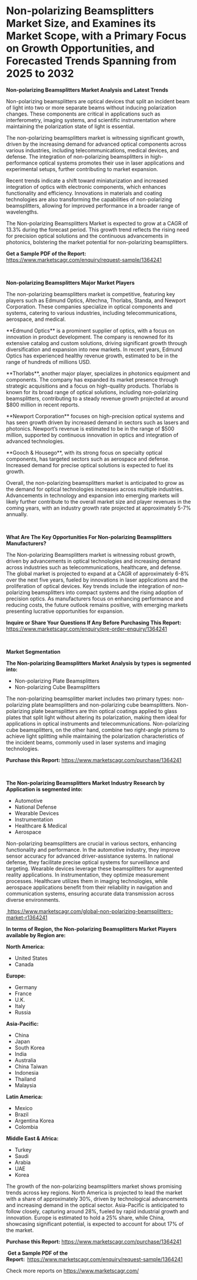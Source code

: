 <p><h1>Non-polarizing Beamsplitters Market Size, and Examines its Market Scope, with a Primary Focus on Growth Opportunities, and Forecasted Trends Spanning from 2025 to 2032</h1></p><p><strong>Non-polarizing Beamsplitters Market Analysis and Latest Trends</strong></p>
<p><p>Non-polarizing beamsplitters are optical devices that split an incident beam of light into two or more separate beams without inducing polarization changes. These components are critical in applications such as interferometry, imaging systems, and scientific instrumentation where maintaining the polarization state of light is essential.</p><p>The non-polarizing beamsplitters market is witnessing significant growth, driven by the increasing demand for advanced optical components across various industries, including telecommunications, medical devices, and defense. The integration of non-polarizing beamsplitters in high-performance optical systems promotes their use in laser applications and experimental setups, further contributing to market expansion.</p><p>Recent trends indicate a shift toward miniaturization and increased integration of optics with electronic components, which enhances functionality and efficiency. Innovations in materials and coating technologies are also transforming the capabilities of non-polarizing beamsplitters, allowing for improved performance in a broader range of wavelengths.</p><p>The Non-polarizing Beamsplitters Market is expected to grow at a CAGR of 13.3% during the forecast period. This growth trend reflects the rising need for precision optical solutions and the continuous advancements in photonics, bolstering the market potential for non-polarizing beamsplitters.</p></p>
<p><strong>Get a Sample PDF of the Report:&nbsp;</strong> <a href="https://www.marketscagr.com/enquiry/request-sample/1364241?utm_campaign=2383&utm_medium=2&utm_source=Github&utm_content=ia&utm_term=28022025&utm_id=non-polarizing-beamsplitters">https://www.marketscagr.com/enquiry/request-sample/1364241</a></p>
<p>&nbsp;</p>
<p><strong>Non-polarizing Beamsplitters Major Market Players</strong></p>
<p><p>The non-polarizing beamsplitters market is competitive, featuring key players such as Edmund Optics, Altechna, Thorlabs, Standa, and Newport Corporation. These companies specialize in optical components and systems, catering to various industries, including telecommunications, aerospace, and medical.</p><p>**Edmund Optics** is a prominent supplier of optics, with a focus on innovation in product development. The company is renowned for its extensive catalog and custom solutions, driving significant growth through diversification and expansion into new markets. In recent years, Edmund Optics has experienced healthy revenue growth, estimated to be in the range of hundreds of millions USD.</p><p>**Thorlabs**, another major player, specializes in photonics equipment and components. The company has expanded its market presence through strategic acquisitions and a focus on high-quality products. Thorlabs is known for its broad range of optical solutions, including non-polarizing beamsplitters, contributing to a steady revenue growth projected at around $800 million in recent reports.</p><p>**Newport Corporation** focuses on high-precision optical systems and has seen growth driven by increased demand in sectors such as lasers and photonics. Newport’s revenue is estimated to be in the range of $500 million, supported by continuous innovation in optics and integration of advanced technologies.</p><p>**Gooch & Housego**, with its strong focus on specialty optical components, has targeted sectors such as aerospace and defense. Increased demand for precise optical solutions is expected to fuel its growth.</p><p>Overall, the non-polarizing beamsplitters market is anticipated to grow as the demand for optical technologies increases across multiple industries. Advancements in technology and expansion into emerging markets will likely further contribute to the overall market size and player revenues in the coming years, with an industry growth rate projected at approximately 5-7% annually.</p></p>
<p>&nbsp;</p>
<p><strong>What Are The Key Opportunities For Non-polarizing Beamsplitters Manufacturers?</strong></p>
<p><p>The Non-polarizing Beamsplitters market is witnessing robust growth, driven by advancements in optical technologies and increasing demand across industries such as telecommunications, healthcare, and defense. The global market is projected to expand at a CAGR of approximately 6-8% over the next five years, fueled by innovations in laser applications and the proliferation of optical devices. Key trends include the integration of non-polarizing beamsplitters into compact systems and the rising adoption of precision optics. As manufacturers focus on enhancing performance and reducing costs, the future outlook remains positive, with emerging markets presenting lucrative opportunities for expansion.</p></p>
<p><strong>Inquire or Share Your Questions If Any Before Purchasing This Report:</strong> <a href="https://www.marketscagr.com/enquiry/pre-order-enquiry/1364241?utm_campaign=2383&utm_medium=2&utm_source=Github&utm_content=ia&utm_term=28022025&utm_id=non-polarizing-beamsplitters">https://www.marketscagr.com/enquiry/pre-order-enquiry/1364241</a></p>
<p>&nbsp;</p>
<p><strong>Market Segmentation</strong></p>
<p><strong>The Non-polarizing Beamsplitters Market Analysis by types is segmented into:</strong></p>
<p><ul><li>Non-polarizing Plate Beamsplitters</li><li>Non-polarizing Cube Beamsplitters</li></ul></p>
<p><p>The non-polarizing beamsplitter market includes two primary types: non-polarizing plate beamsplitters and non-polarizing cube beamsplitters. Non-polarizing plate beamsplitters are thin optical coatings applied to glass plates that split light without altering its polarization, making them ideal for applications in optical instruments and telecommunications. Non-polarizing cube beamsplitters, on the other hand, combine two right-angle prisms to achieve light splitting while maintaining the polarization characteristics of the incident beams, commonly used in laser systems and imaging technologies.</p></p>
<p><strong>Purchase this Report:&nbsp;</strong><a href="https://www.marketscagr.com/purchase/1364241?utm_campaign=2383&utm_medium=2&utm_source=Github&utm_content=ia&utm_term=28022025&utm_id=non-polarizing-beamsplitters">https://www.marketscagr.com/purchase/1364241</a></p>
<p>&nbsp;</p>
<p><strong>The Non-polarizing Beamsplitters Market Industry Research by Application is segmented into:</strong></p>
<p><ul><li>Automotive</li><li>National Defense</li><li>Wearable Devices</li><li>Instrumentation</li><li>Healthcare & Medical</li><li>Aerospace</li></ul></p>
<p><p>Non-polarizing beamsplitters are crucial in various sectors, enhancing functionality and performance. In the automotive industry, they improve sensor accuracy for advanced driver-assistance systems. In national defense, they facilitate precise optical systems for surveillance and targeting. Wearable devices leverage these beamsplitters for augmented reality applications. In instrumentation, they optimize measurement processes. Healthcare utilizes them in imaging technologies, while aerospace applications benefit from their reliability in navigation and communication systems, ensuring accurate data transmission across diverse environments.</p></p>
<p><a href="https://www.marketscagr.com/global-non-polarizing-beamsplitters-market-r1364241?utm_campaign=2383&utm_medium=2&utm_source=Github&utm_content=ia&utm_term=28022025&utm_id=non-polarizing-beamsplitters">&nbsp;https://www.marketscagr.com/global-non-polarizing-beamsplitters-market-r1364241</a></p>
<p><strong>In terms of Region, the Non-polarizing Beamsplitters Market Players available by Region are:</strong></p>
<p>
    <p> <strong> North America: </strong>
        <ul>
            <li>United States</li>
            <li>Canada</li>
        </ul>
        </p> 
    <p> <strong> Europe: </strong>
        <ul>
            <li>Germany</li>
            <li>France</li>
            <li>U.K.</li>
            <li>Italy</li>
            <li>Russia</li>
        </ul>
        </p> 
    <p> <strong> Asia-Pacific: </strong>
        <ul>
            <li>China</li>
            <li>Japan</li>
            <li>South Korea</li>
            <li>India</li>
            <li>Australia</li>
            <li>China Taiwan</li>
            <li>Indonesia</li>
            <li>Thailand</li>
            <li>Malaysia</li>
        </ul>
        </p> 
    <p> <strong> Latin America: </strong>
        <ul>
            <li>Mexico</li>
            <li>Brazil</li>
            <li>Argentina Korea</li>
            <li>Colombia</li>
        </ul>
        </p> 
    <p> <strong> Middle East & Africa: </strong>
        <ul>
            <li>Turkey</li>
            <li>Saudi</li>
            <li>Arabia</li>
            <li>UAE</li>
            <li>Korea</li>
        </ul>
    </p>
    </p>
<p><p>The growth of the non-polarizing beamsplitters market shows promising trends across key regions. North America is projected to lead the market with a share of approximately 30%, driven by technological advancements and increasing demand in the optical sector. Asia-Pacific is anticipated to follow closely, capturing around 28%, fueled by rapid industrial growth and innovation. Europe is estimated to hold a 25% share, while China, showcasing significant potential, is expected to account for about 17% of the market.</p></p>
<p><strong>Purchase this Report: </strong><a href="https://www.marketscagr.com/purchase/1364241?utm_campaign=2383&utm_medium=2&utm_source=Github&utm_content=ia&utm_term=28022025&utm_id=non-polarizing-beamsplitters">https://www.marketscagr.com/purchase/1364241</a></p>
<p>&nbsp;<strong>Get a Sample PDF of the Report:&nbsp;&nbsp;</strong><a href="https://www.marketscagr.com/enquiry/request-sample/1364241?utm_campaign=2383&utm_medium=2&utm_source=Github&utm_content=ia&utm_term=28022025&utm_id=non-polarizing-beamsplitters">https://www.marketscagr.com/enquiry/request-sample/1364241</a></p>
<p><strong></strong></p>
<p>Check more reports on <a href="https://www.marketscagr.com/?utm_campaign=2383&utm_medium=2&utm_source=Github&utm_content=ia&utm_term=28022025&utm_id=non-polarizing-beamsplitters">https://www.marketscagr.com/</a></p>